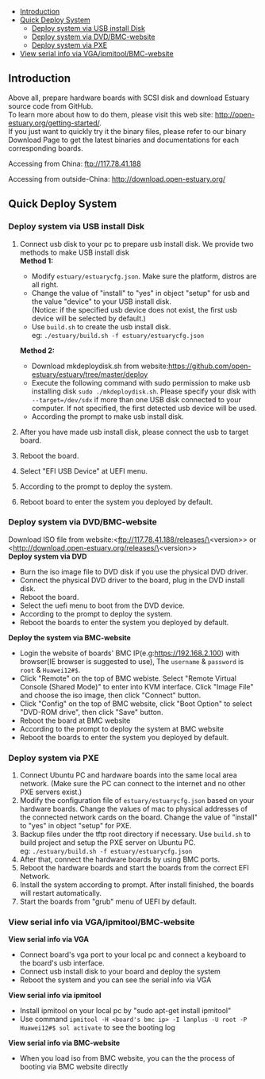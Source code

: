 * [Introduction](#1)
* [Quick Deploy System](#2)
   * [Deploy system via USB install Disk](#2.1)
   * [Deploy system via DVD/BMC-website](#2.2)
   * [Deploy system via PXE](#2.3)
* [View serial info via VGA/ipmitool/BMC-website](#3)

## <a name="1">Introduction</a>

Above all, prepare hardware boards with SCSI disk and download Estuary source code from GitHub.  
To learn more about how to do them, please visit this web site: <http://open-estuary.org/getting-started/>.  
If you just want to quickly try it the binary files, please refer to our binary Download Page to get the latest binaries and documentations for each corresponding boards.

Accessing from China: <ftp://117.78.41.188>

Accessing from outside-China: <http://download.open-estuary.org/>
## <a name="2">Quick Deploy System</a>

### <a name="2.1">Deploy system via USB install Disk</a>

1. Connect usb disk to your pc to prepare usb install disk. We provide two methods to make USB install disk  
   **Method 1:**  
    * Modify `estuary/estuarycfg.json`. Make sure the platform, distros are all right.
    * Change the value of "install" to "yes" in object "setup" for usb and the value "device" to your USB install disk.  
    (Notice: if the specified usb device does not exist, the first usb device will be selected by default.)
    * Use `build.sh` to create the usb install disk.  
      eg: `./estuary/build.sh -f estuary/estuarycfg.json`

   **Method 2:**  
    * Download mkdeploydisk.sh from website:<https://github.com/open-estuary/estuary/tree/master/deploy>
    * Execute the following command with sudo permission to make usb installing disk `sudo ./mkdeploydisk.sh`. Please specify your disk with `--target=/dev/sdx` if more than one USB disk connected to your computer. If not specified, the first detected usb device will be used. 
    * According the prompt to make usb install disk.
2. After you have made usb install disk, please connect the usb to target board.
3. Reboot the board.
4. Select "EFI USB Device" at UEFI menu.
5. According to the prompt to deploy the system.
6. Reboot board to enter the system you deployed by default.

### <a name="2.2">Deploy system via DVD/BMC-website</a>

Download ISO file from website:<ftp://117.78.41.188/releases/\<version\>> or <http://download.open-estuary.org/releases/\<version\>>  
**Deploy system via DVD**
   * Burn the iso image file to DVD disk if you use the physical DVD driver.
   * Connect the physical DVD driver to the board, plug in the DVD install disk.
   * Reboot the board.
   * Select the uefi menu to boot from the DVD device.
   * According to the prompt to deploy the system.
   * Reboot the boards to enter the system you deployed by default.

**Deploy the system via BMC-website**
   * Login the website of boards' BMC IP(e.g:https://192.168.2.100) with browser(IE browser is suggested to use), The `username` & `password` is `root` & `Huawei12#$`.
   * Click "Remote" on the top of BMC webiste. Select "Remote Virtual Console (Shared Mode)" to enter into KVM interface. Click "Image File" and choose the iso image, then click "Connect" button.
   * Click "Config" on the top of BMC website, click "Boot Option" to select "DVD-ROM drive", then click "Save" button.
   * Reboot the board at BMC website
   * According to the prompt to deploy the system at BMC website
   * Reboot the boards to enter the system you deployed by default.

### <a name="2.3">Deploy system via PXE</a>

1. Connect Ubuntu PC and hardware boards into the same local area network. (Make sure the PC can connect to the internet and no other PXE servers exist.)
2. Modify the configuration file of `estuary/estuarycfg.json` based on your hardware boards. Change the values of mac to physical addresses of the connected network cards on the board. Change the value of "install" to "yes" in object "setup" for PXE.
3. Backup files under the tftp root directory if necessary. Use `build.sh` to build project and setup the PXE server on Ubuntu PC.  
   eg: `./estuary/build.sh -f estuary/estuarycfg.json`
4. After that, connect the hardware boards by using BMC ports.
5. Reboot the hardware boards and start the boards from the correct EFI Network.
6. Install the system according to prompt. After install finished, the boards will restart automatically.
7. Start the boards from "grub" menu of UEFI by default.

### <a name="3">View serial info via VGA/ipmitool/BMC-website</a>

**View serial info via VGA**  
  * Connect board's vga port to your local pc and connect a keyboard to the board's usb interface.
  * Connect usb install disk to your board and deploy the system 
  * Reboot the system and you can see the serial info via VGA

**View serial info via ipmitool**  
  * Install ipmitool on your local pc by "sudo apt-get install ipmitool"
  * Use command `ipmitool -H <board's bmc ip> -I lanplus -U root -P Huawei12#$ sol activate` to see the booting log

**View serial info via BMC-website**  
  * When you load iso from BMC website, you can the the process of booting via BMC website directly

